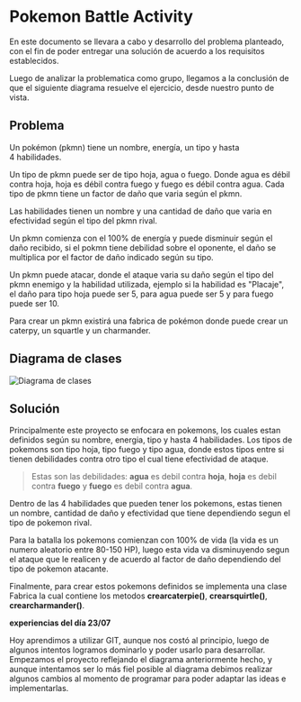 # Pokemon Battle Activity
En este documento se llevara a cabo y desarrollo del problema planteado, con el fin de poder entregar una solución de acuerdo a los requisitos establecidos.

Luego de analizar la problematica como grupo, llegamos a la conclusión de que el siguiente diagrama resuelve el ejercicio, desde nuestro punto de vista.

## Problema
Un pokémon (pkmn) tiene un nombre, energía, un tipo y hasta 4 habilidades.

Un tipo de pkmn puede ser de tipo hoja, agua o fuego. Donde agua es débil contra hoja, hoja es débil contra fuego y fuego es débil contra agua. Cada tipo de pkmn tiene un factor de daño que varia según el pkmn.

Las habilidades tienen un nombre y una cantidad de daño que varia en efectividad según el tipo del pkmn rival.

Un pkmn comienza con el 100% de energía y puede disminuir según el daño recibido, si el pokmn tiene debilidad sobre el oponente, el daño se multiplica por el factor de daño indicado según su tipo.

Un pkmn puede atacar, donde el ataque varia su daño según el tipo del pkmn enemigo y la habilidad utilizada, ejemplo si la habilidad es "Placaje", el daño para tipo hoja puede ser 5, para agua puede ser 5 y para fuego puede ser 10.

Para crear un pkmn existirá una fabrica de pokémon donde puede crear un caterpy, un squartle y un charmander.

## Diagrama de clases
![Diagrama de clases](https://github.com/favc5/curso-jee-sesion2/blob/master/Pokemon2%20(1)%20(2)%20(1)%20(1)%20(1).png)

## Solución
Principalmente este proyecto se enfocara en pokemons, los cuales estan definidos según su nombre, energia, tipo y hasta 4 habilidades.
Los tipos de pokemons son tipo hoja, tipo fuego y tipo agua, donde estos tipos entre si tienen debilidades contra otro tipo el cual tiene efectividad de ataque. 
>Estas son las debilidades: **agua** es debil contra **hoja**, **hoja** es debil contra **fuego** y **fuego** es debil contra **agua**.

Dentro de las 4 habilidades que pueden tener los pokemons, estas tienen un nombre, cantidad de daño y efectividad que tiene dependiendo segun el tipo de pokemon rival.

Para la batalla los pokemons comienzan con 100% de vida (la vida es un numero aleatorio entre 80-150 HP), luego esta vida va disminuyendo segun el ataque que le realicen y de acuerdo al factor de daño dependiendo del tipo de pokemon atacante.

Finalmente, para crear estos pokemons definidos se implementa una clase Fabrica la cual contiene los metodos **crearcaterpie()**, **crearsquirtle()**, **crearcharmander()**.

**experiencias del día 23/07**

Hoy aprendimos a utilizar GIT, aunque nos costó al principio, luego de algunos intentos logramos dominarlo y poder usarlo para desarrollar. Empezamos el proyecto reflejando el diagrama anteriormente hecho, y aunque intentamos ser lo más fiel posible al diagrama debimos realizar algunos cambios al momento de programar para poder adaptar las ideas e implementarlas.

